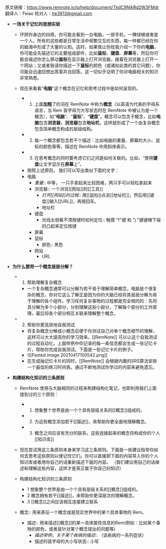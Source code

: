 原文链接：https://www.remnote.io/p/help/document/TkdC9NjkRd2W3FMdr 
翻译人：Feiao 
校对人：he3913@gmail.com

- **一场关于记忆的思想实验**
	
	- 环顾你身边的四周，你可能会看到一台电脑，一部手机，一棵绿植或者是一个人。所有的这些都是日常生活中频繁交互的东西，每一样都已经在你的脑海中形成了大量的认知。这时，如果我让你给我介绍一下你的**电脑**，你可能会先描述它的主要组成部件，比如**鼠标**、**键盘**、**屏幕**等，然后你可能会描述你怎么移动**鼠标**在显示器上打开浏览器，接着在浏览器上打开一个网站；又或者我请你描述一下**鼠标**的颜色（或诸如此类的其它问题），你可能会迅速回想出答案并且回答。这一切似乎证明了你对电脑相关的知识非常熟悉。
	
	- 现在来看看“**电脑**”这个概念在记忆和思考过程中是如何呈现的。
		- 1. 上面**加粗**了的词在 RemNote 中称为**概念**（以英语为代表的字母系语言，当 Rem 首字母为大写状态时在 RemNote 中被认为是一个概念），如“**电脑**”、“**鼠标**”、“**键盘**”。概念可以包含子概念，比如**电脑**包含**浏览器**，**浏览器**包含**地址栏**。这样就形成了一个由复杂概念包含简单概念构成的层级结构。
		- 2. 每一个概念都包含若干个描述：比如电脑的重量、屏幕的大小、鼠标的颜色等等，描述在 RemNote 中用斜体表示。
		- 3. 在思考概念的同时要考虑它们之间是如何关联的。比如，“使用**键盘**让文字显示在**屏幕**上”。
		- 按照上述原则， 我们可以写出类似下面的文字：
		- 电脑
			- *重量*:: 中等， 一只手拿起来比较困难，两只手可以轻松拿起来
			- 浏览器:: 一个浏览[[网站]]的[[工具]]
				- *打开[[网站]]的过程*:: 用[[鼠标]]点击[[地址栏]]，然后用[[键盘]]输入[[URL]]，再按回车。
				- 地址栏
			- 键盘
				- 光线太弱看不清按键时如何定位:: 触摸 "f"键 和 "j "键键帽下端的凸起来定位按键
			- 屏幕
			- 鼠标
				- 颜色:: 黑色
			- 网站
				- URL
- **为什么要将一个概念层层分解？**
  - 1. 帮助理解复杂概念

    - 一个复杂概念通常可以分解为若干易于理解简单概念。电脑是个很复杂的概念，你对它这么了解正是因为你的大脑已经将其层层分解为易于理解的各个组件。学习任何复杂事物的过程都是完全相同的：先将其分解为多个小部分，分别理解这些小部分，了解每个部分的工作原理，最后将各个部分相互关联来理解整个概念。
  
  - 2. 帮助你更高效地自我测试
  	
  	- 将复杂概念分解成小概念后便于你测试自己对单个概念细节的理解，这样可以大大提高你的学习效率。[[RemNote]] 可以让这个自我测试的过程自动化，上面样例中你记录的每一条信息都会生成一张记忆卡片，帮助你完成自我测试。下面是一些记忆卡片的例子。
  	- ![[Pasted image 20210417100542.png]]
  	- 在生成抽记忆卡片的同时，[[RemNote]] 会根据内置的SRS算法安排一个最佳的练习时间表。通过不断地测试你学过的内容来避免遗忘。
  	
- **构建结构化知识的三条原则**
	
	- RemNote 使用与大脑相同的过程来构建结构化笔记，也即利用我们上面提到过的三个原则：
	
	  - 1. 想象整个世界是由一个个具有层级关系的[[概念]]组成的。
	  - 2. 为这些概念添加若干[[描述]]，来帮助你更全面地理解概念。
	  - 3. 概念之间应该有充分的联系，这些连接起来的概念将构成你的个人[[知识库]]
	
	- 现在尝试用这三条原则本身来学习这三条原则。下面是一些建议指导你如何去思考这些原则以便记住它们。你可以直接把下面的内容导入你的个人知识库或者用你自己的话重新描述下面的内容。 （我们建议用自己的话阐述和理解这些内容，这样才是真正属于你自己的知识）
	  
	- 构建结构化知识的三条原则
		- 1 想象整个世界是由一个个具有层级关系的[[概念]]组成的。
		- 2 概念拥有若干[[描述]]，来帮助你更深层次的理解概念。
		- 3 [[概念]]之间应该相互连接建立联系
		
	- 概念:: 用来表征一个概念或是现实世界中的某个具体事物的 Rem。
		
		- 描述:: 用来描述[[概念]]的某一具体属性信息的Rem(例如：比如某个事物的颜色，或者是针对某个概念提出的问题等)
			- *描述举例，关于某个疾病的描述*:: （该疾病的一系列症状）
			- 描述的首字母的大小写状态:: 小写
		
		
		
		
